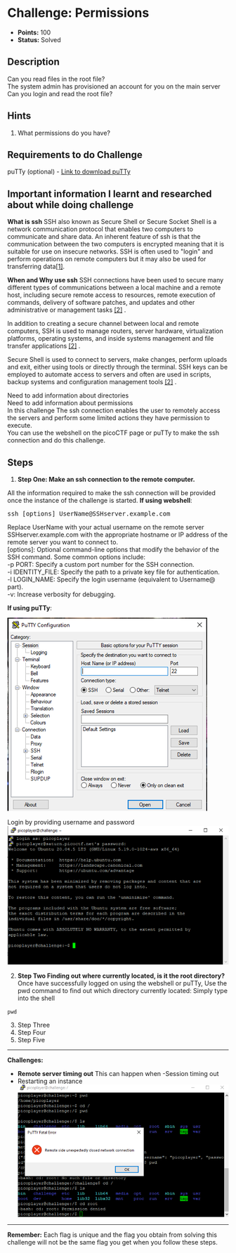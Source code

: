 # Challenge: Permissions

- **Points:** 100
- **Status:** Solved

## Description
Can you read files in the root file?  
The system admin has provisioned an account for you on the main server  
Can you login and read the root file?  

## Hints
1. What permissions do you have?

## Requirements to do Challenge
puTTy (optional) - [Link to download puTTy](https://www.chiark.greenend.org.uk/~sgtatham/putty/latest.html)


## Important information I learnt and researched about while doing challenge
**What is ssh** 
SSH also known as Secure Shell or Secure Socket Shell is a network communication protocol that enables two  computers to communicate and share data. An inherent feature of ssh is that the communication between the two  computers is encrypted meaning that it is suitable for use on insecure networks. SSH is often used to "login"  and perform operations on remote computers but it may also be used for transferring data[[1]](https://www.ucl.ac.uk/isd/what-ssh-and-how-do-i-use-it).

**When and Why use ssh**
SSH connections have been used to secure many different types of communications between a local machine and a  remote host, including secure remote access to resources, remote execution of commands, delivery of software   patches, and updates and other administrative or management tasks [[2]](https://www.techtarget.com/searchsecurity/definition/Secure-Shell) .

In addition to creating a secure channel between local and remote computers, SSH is used to manage routers,   server hardware, virtualization platforms, operating systems, and inside systems management and file transfer applications [[2]](https://www.techtarget.com/searchsecurity/definition/Secure-Shell) .

Secure Shell is used to connect to servers, make changes, perform uploads and exit, either using tools or  directly through the terminal. SSH keys can be employed to automate access to servers and often are used in   scripts, backup systems and configuration management tools [[2]](https://www.techtarget.com/searchsecurity/definition/Secure-Shell) .


Need to add information about directories  
Need to add information about permissions  
In this challenge The ssh connection enables the user to remotely access the servers and perform some limited  actions they have permission to execute.  
You can use the webshell on the picoCTF page or puTTy to make the ssh connection and do this challenge.  

## Steps
1. **Step One: Make an ssh connection to the remote computer.**

All the information required to make the ssh connection will be provided once the instance of the challenge is started.
**If using webshell**:
<pre>
ssh [options] UserName@SSHserver.example.com
</pre>
Replace UserName with your actual username on the remote server  
SSHserver.example.com with the appropriate hostname or IP address of the remote server you want to connect to.  
[options]: Optional command-line options that modify the behavior of the SSH command. Some common options include:  
-p PORT: Specify a custom port number for the SSH connection.  
-i IDENTITY_FILE: Specify the path to a private key file for authentication.  
-l LOGIN_NAME: Specify the login username (equivalent to Username@ part).  
-v: Increase verbosity for debugging.

**If using puTTy**:  

![Make an ssh connection using puTTy input Host Name or IP address and Port number](https://github.com/poni-henry/picoCTF_2023_WriteUps/blob/main/Images/putty.png)  

Login by providing username and password  
![input correct username and password](https://github.com/poni-henry/picoCTF_2023_WriteUps/blob/main/Images/providing%20username%20and%20password.png?raw=true)  

2. **Step Two Finding out where currently located, is it the root directory?**
Once have successfully logged on using the webshell or puTTy,
Use the pwd command to find out which directory currently located:
Simply type into the shell 
```
pwd
```

3. Step Three  
4. Step Four  
5. Step Five  


---

**Challenges:** 
- **Remote server timing out**
This can happen when 
-Session timing out
- Restarting an instance 
![Remote server timing out](https://github.com/poni-henry/picoCTF_2023_WriteUps/blob/main/Images/remote%20connection%20timing%20out.png?raw=true)


---

**Remember:** Each flag is unique and the flag you obtain from solving this challenge will not be the same flag you get when you follow these steps.

